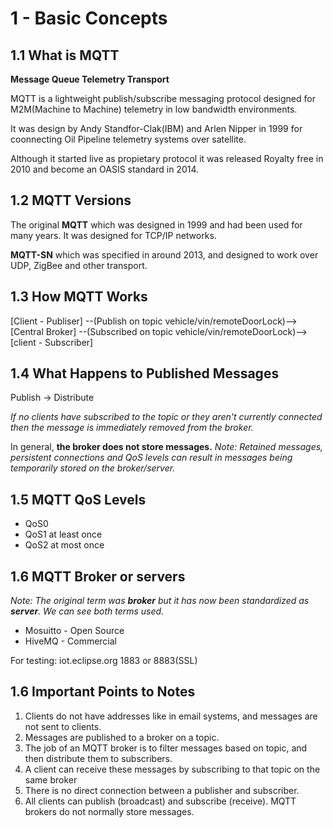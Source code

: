 # 1 - Basic Concepts


## 1.1 What is MQTT
**Message Queue Telemetry Transport**

MQTT is a lightweight publish/subscribe messaging protocol designed for M2M(Machine to Machine) telemetry in low bandwidth environments.

It was design by Andy Standfor-Clak(IBM) and Arlen Nipper in 1999 for coonnecting Oil Pipeline telemetry systems over satellite.

Although it started live as propietary protocol it was released Royalty free in 2010 and become an OASIS standard in 2014.

## 1.2 MQTT Versions

The original **MQTT** which was designed in 1999 and had been used for many years. It was designed for TCP/IP networks.

**MQTT-SN** which was specified in around 2013, and designed to work over UDP, ZigBee and other transport.

## 1.3 How MQTT Works

[Client - Publiser] --(Publish on topic vehicle/vin/remoteDoorLock)--> [Central Broker] --(Subscribed on topic vehicle/vin/remoteDoorLock)--> [client - Subscriber]

## 1.4 What Happens to Published Messages

Publish -> Distribute

*If no clients have subscribed to the topic or they aren't currently connected then the message is immediately removed from the broker.*

In general, **the broker does not store messages.**
*Note: Retained messages, persistent connections and QoS levels can result in messages being temporarily stored on the broker/server.*

## 1.5 MQTT QoS Levels

- QoS0
- QoS1 at least once
- QoS2 at most once

## 1.6 MQTT Broker or servers

*Note: The original term was **broker** but it has now been standardized as **server**. We can see both terms used.*

- Mosuitto - Open Source
- HiveMQ - Commercial

For testing: iot.eclipse.org 1883 or 8883(SSL)


## 1.6 Important Points to Notes

1. Clients do not have addresses like in email systems, and messages are not sent to clients.
2. Messages are published to a broker on a topic.
3. The job of an MQTT broker is to filter messages based on topic, and then distribute them to subscribers.
3. A client can receive these messages by subscribing to that topic on the same broker
4. There is no direct connection between a publisher and subscriber.
5. All clients can publish (broadcast) and subscribe (receive).
MQTT brokers do not normally store messages.




























